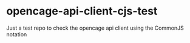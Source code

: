 # opencage-api-client-cjs-test

Just a test repo to check the opencage api client using the CommonJS notation
